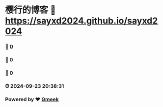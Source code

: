 # 樱行的博客 :link: https://sayxd2024.github.io/sayxd2024 
### :page_facing_up: [0](https://sayxd2024.github.io/sayxd2024/tag.html) 
### :speech_balloon: 0 
### :hibiscus: 0 
### :alarm_clock: 2024-09-23 20:38:31 
### Powered by :heart: [Gmeek](https://github.com/Meekdai/Gmeek)
